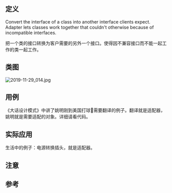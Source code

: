 
## 定义

Convert the interface of a class into another interface clients expect. 
Adapter lets classes work together that couldn't otherwise because of 
incompatible interfaces.

把一个类的接口转换为客户需要的另外一个接口。使得因不兼容接口而不能一起工作的类一起工作。

## 类图

![2019-11-29_014.jpg](https://gitee.com/gdhu/testtingop/raw/master/2019-11-29_014.jpg)

## 用例

《大话设计模式》中讲了姚明刚到美国打球🏀需要翻译的例子。翻译就是适配器，姚明就是需要适配的对象。详细请看代码。

## 实际应用

生活中的例子：电源转换插头，就是适配器。



## 注意

## 参考

